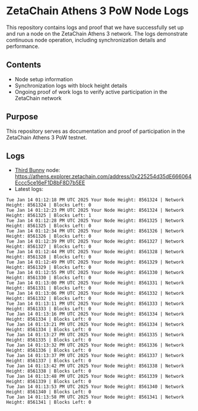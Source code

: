 # ZetaChain Athens 3 PoW Node Logs
This repository contains logs and proof that we have successfully set up and run a node on the ZetaChain Athens 3 network. The logs demonstrate continuous node operation, including synchronization details and performance.

## Contents
- Node setup information
- Synchronization logs with block height details
- Ongoing proof of work logs to verify active participation in the ZetaChain network

## Purpose
This repository serves as documentation and proof of participation in the ZetaChain Athens 3 PoW testnet.

## Logs

- [Third Bunny](https://thirdbunny.xyz/) node: https://athens.explorer.zetachain.com/address/0x225254d35dE666064Eccc5ce16eF1D8bF8D7b5EE
- Latest logs:
```
Tue Jan 14 01:12:18 PM UTC 2025 Your Node Height: 8561324 | Network Height: 8561324 | Blocks Left: 0
Tue Jan 14 01:12:23 PM UTC 2025 Your Node Height: 8561324 | Network Height: 8561325 | Blocks Left: 1
Tue Jan 14 01:12:28 PM UTC 2025 Your Node Height: 8561325 | Network Height: 8561325 | Blocks Left: 0
Tue Jan 14 01:12:34 PM UTC 2025 Your Node Height: 8561326 | Network Height: 8561326 | Blocks Left: 0
Tue Jan 14 01:12:39 PM UTC 2025 Your Node Height: 8561327 | Network Height: 8561327 | Blocks Left: 0
Tue Jan 14 01:12:44 PM UTC 2025 Your Node Height: 8561328 | Network Height: 8561328 | Blocks Left: 0
Tue Jan 14 01:12:49 PM UTC 2025 Your Node Height: 8561329 | Network Height: 8561329 | Blocks Left: 0
Tue Jan 14 01:12:55 PM UTC 2025 Your Node Height: 8561330 | Network Height: 8561330 | Blocks Left: 0
Tue Jan 14 01:13:00 PM UTC 2025 Your Node Height: 8561331 | Network Height: 8561331 | Blocks Left: 0
Tue Jan 14 01:13:06 PM UTC 2025 Your Node Height: 8561332 | Network Height: 8561332 | Blocks Left: 0
Tue Jan 14 01:13:11 PM UTC 2025 Your Node Height: 8561333 | Network Height: 8561333 | Blocks Left: 0
Tue Jan 14 01:13:16 PM UTC 2025 Your Node Height: 8561334 | Network Height: 8561334 | Blocks Left: 0
Tue Jan 14 01:13:21 PM UTC 2025 Your Node Height: 8561334 | Network Height: 8561334 | Blocks Left: 0
Tue Jan 14 01:13:27 PM UTC 2025 Your Node Height: 8561335 | Network Height: 8561335 | Blocks Left: 0
Tue Jan 14 01:13:32 PM UTC 2025 Your Node Height: 8561336 | Network Height: 8561336 | Blocks Left: 0
Tue Jan 14 01:13:37 PM UTC 2025 Your Node Height: 8561337 | Network Height: 8561337 | Blocks Left: 0
Tue Jan 14 01:13:42 PM UTC 2025 Your Node Height: 8561338 | Network Height: 8561338 | Blocks Left: 0
Tue Jan 14 01:13:48 PM UTC 2025 Your Node Height: 8561339 | Network Height: 8561339 | Blocks Left: 0
Tue Jan 14 01:13:53 PM UTC 2025 Your Node Height: 8561340 | Network Height: 8561340 | Blocks Left: 0
Tue Jan 14 01:13:58 PM UTC 2025 Your Node Height: 8561341 | Network Height: 8561341 | Blocks Left: 0
```
